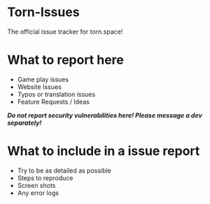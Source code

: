 # Torn-Issues
The official issue tracker for torn.space!

# What to report here
* Game play issues
* Website Issues
* Typos or translation issues
* Feature Requests / Ideas

***Do not report security vulnerabilities here! Please message a dev separately!***

# What to include in a issue report
* Try to be as detailed as possible
* Steps to reproduce
* Screen shots
* Any error logs
